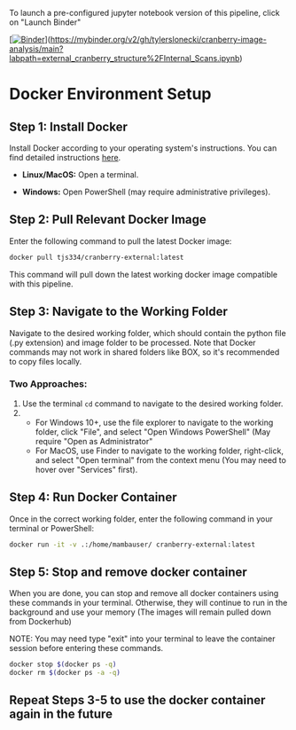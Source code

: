 
To launch a pre-configured jupyter notebook version of this pipeline, click on "Launch Binder"

[[![Binder](https://mybinder.org/badge_logo.svg)](https://mybinder.org/v2/gh/tylerslonecki/binder-test/main?labpath=Internal_Scans.ipynb)](https://mybinder.org/v2/gh/tylerslonecki/cranberry-image-analysis/main?labpath=external_cranberry_structure%2FInternal_Scans.ipynb)


# Docker Environment Setup

## Step 1: Install Docker

Install Docker according to your operating system's instructions. You can find detailed instructions [here](https://docs.docker.com/engine/install/).

- **Linux/MacOS:**
  Open a terminal.

- **Windows:**
  Open PowerShell (may require administrative privileges).

## Step 2: Pull Relevant Docker Image

Enter the following command to pull the latest Docker image:

```bash
docker pull tjs334/cranberry-external:latest
```
This command will pull down the latest working docker image compatible with this pipeline.

## Step 3: Navigate to the Working Folder

Navigate to the desired working folder, which should contain the python file (.py extension) and image folder to be processed. Note that Docker commands may not work in shared folders like BOX, so it's recommended to copy files locally.

### Two Approaches:

1. Use the terminal `cd` command to navigate to the desired working folder.
2.   - For Windows 10+, use the file explorer to navigate to the working folder, click "File", and select "Open Windows PowerShell" (May require "Open as     Administrator"
     - For MacOS, use Finder to navigate to the working folder, right-click, and select "Open terminal" from the context menu (You may need to hover over "Services" first).

## Step 4: Run Docker Container

Once in the correct working folder, enter the following command in your terminal or PowerShell:

```bash
docker run -it -v .:/home/mambauser/ cranberry-external:latest
```


## Step 5: Stop and remove docker container
When you are done, you can stop and remove all docker containers using these commands in your terminal. Otherwise, they will continue to run in the background and use your memory (The images will remain pulled down from Dockerhub)

NOTE: You may need type "exit" into your terminal to leave the container session before entering these commands.
```bash
docker stop $(docker ps -q)
docker rm $(docker ps -a -q)
```

## Repeat Steps 3-5 to use the docker container again in the future
